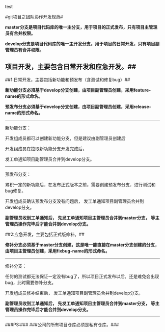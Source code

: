 test

#git项目之团队协作开发规范#

**master分支是项目代码库的唯一主分支，用于项目的正式发布，只有项目主管理员有合并权限。**

**develop分支是项目代码库的唯一主开发分支，用于项目的日常开发，只有项目副管理员有合并权限。**

## 项目开发，主要包含日常开发和应急开发。##

##1:日常开发，主要包括新功能和预发布（含测试和修复bug）##

**新功能分支必须基于develop分支创建，由项目副管理员创建，采用feature-name的形式命名。**

**预发布分支必须基于develop分支创建，由项目副管理员创建，采用release-name的形式命名。**

---
新功能分支：

开发组成员都可以创建新功能分支，但是建议由副管理员创建后

开发组成员在拉取新功能分支开发完成后，

发工单通知项目副管理员合并到develop分支。

---
预发布分支：

累积一定的新功能后，在发布正式版本之前，需要创建预发布分支，进行测试和bug修复。

开发组成员确认预发布分支没有问题后，
发工单通知项目副管理员合并到develop分支。

**副管理员收到工单通知后，
先发工单通知项目主管理员合并到master分支，
等主管理员操作完毕后才能合并到develop分支。**

##2:应急开发，主要包括正式版修补。##

**修补分支必须基于master分支创建，这是唯一能直接在master分支创建的分支，由项目主管理员创建，采用fixbug-name的形式命名。**

---
修补分支：

任何的测试都无法保证一定没有bug了，所以项目正式发布以后，还是难免会出现bug，此时需要修补分支。

开发组成员修补结束后，
发工单通知项目副管理员合并到develop分支。

**副管理员收到工单通知后，
先发工单通知项目主管理员合并到master分支，
等主管理员操作完毕后才能合并到develop分支。**

---
###PS:###
###公司的所有项目仓库必须是私有仓库。###
